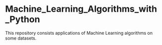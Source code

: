 # Machine_Learning_Algorithms_with_Python
This repository consists applications of Machine Learning algorithms on some datasets.
